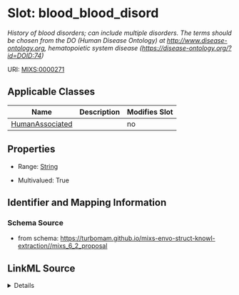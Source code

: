 # Slot: blood_blood_disord


_History of blood disorders; can include multiple disorders.  The terms should be chosen from the DO (Human Disease Ontology) at http://www.disease-ontology.org, hematopoietic system disease (https://disease-ontology.org/?id=DOID:74)_



URI: [MIXS:0000271](https://w3id.org/mixs/0000271)



<!-- no inheritance hierarchy -->




## Applicable Classes

| Name | Description | Modifies Slot |
| --- | --- | --- |
[HumanAssociated](HumanAssociated.md) |  |  no  |







## Properties

* Range: [String](String.md)

* Multivalued: True





## Identifier and Mapping Information







### Schema Source


* from schema: https://turbomam.github.io/mixs-envo-struct-knowl-extraction//mixs_6_2_proposal




## LinkML Source

<details>
```yaml
name: blood_blood_disord
description: History of blood disorders; can include multiple disorders.  The terms
  should be chosen from the DO (Human Disease Ontology) at http://www.disease-ontology.org,
  hematopoietic system disease (https://disease-ontology.org/?id=DOID:74)
title: blood/blood disorder
notes:
- disorder
from_schema: https://turbomam.github.io/mixs-envo-struct-knowl-extraction//mixs_6_2_proposal
rank: 1000
slot_uri: MIXS:0000271
multivalued: true
alias: blood_blood_disord
domain_of:
- HumanAssociated
range: string
required: false
recommended: false

```
</details>